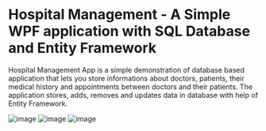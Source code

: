 # Hospital Management - A Simple WPF application with SQL Database and Entity Framework

Hospital Management App is a simple demonstration of database based application that lets you store informations about doctors, patients, their medical history
and appointments between doctors and their patients.
The application stores, adds, removes and updates data in database with help of Entity Framework.

![image](https://user-images.githubusercontent.com/42476893/109960970-ad33a800-7ce9-11eb-8865-6332357ef375.png)
![image](https://user-images.githubusercontent.com/42476893/109961061-c89eb300-7ce9-11eb-9f0f-e416bc60e46a.png)
![image](https://user-images.githubusercontent.com/42476893/109961134-deac7380-7ce9-11eb-8517-02ad0f396548.png)


